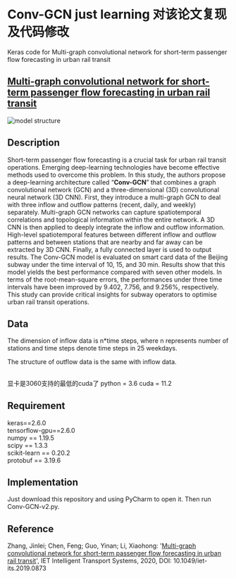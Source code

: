 
# Conv-GCN  just  learning 对该论文复现及代码修改
Keras code for Multi-graph convolutional network for short-term passenger flow forecasting in urban rail transit
## [Multi-graph convolutional network for short-term passenger flow forecasting in urban rail transit](http://doi.org/10.1049/iet-its.2019.0873)

![model structure](https://github.com/JinleiZhangBJTU/Conv-GCN/blob/master/pictures/model.png)  

## Description  

Short-term passenger flow forecasting is a crucial task for urban rail transit operations. Emerging deep-learning technologies have become effective methods used to overcome this problem. In this study, the authors propose a deep-learning architecture called “**Conv-GCN**” that combines a graph convolutional network (GCN) and a three-dimensional (3D) convolutional neural network (3D CNN). First, they introduce a multi-graph GCN to deal with three inflow and outflow patterns (recent, daily, and weekly) separately. Multi-graph GCN networks can capture spatiotemporal correlations and topological information within the entire network. A 3D CNN is then applied to deeply integrate the inflow and outflow information. High-level spatiotemporal features between different inflow and outflow patterns and between stations that are nearby and far away can be extracted by 3D CNN. Finally, a fully connected layer is used to output results. The Conv-GCN model is evaluated on smart card data of the Beijing subway under the time interval of 10, 15, and 30 min. Results show that this model yields the best performance compared with seven other models. In terms of the root-mean-square errors, the performances under three time intervals have been improved by 9.402, 7.756, and 9.256%, respectively. This study can provide critical insights for subway operators to optimise urban rail transit operations.

## Data

The dimension of inflow data is n*time steps, where n represents number of stations and time steps denote time steps in 25 weekdays.

The structure of outflow data is the same with inflow data.

##
显卡是3060支持的最低的cuda了
python = 3.6
cuda = 11.2

## Requirement

keras==2.6.0  
tensorflow-gpu==2.6.0  
numpy == 1.19.5    
scipy == 1.3.3  
scikit-learn == 0.20.2  
protobuf == 3.19.6  

## Implementation

Just download this repository and using PyCharm to open it. Then run Conv-GCN-v2.py.


## Reference

Zhang, Jinlei; Chen, Feng; Guo, Yinan; Li, Xiaohong: '[Multi-graph convolutional network for short-term passenger flow forecasting in urban rail transit](http://doi.org/10.1049/iet-its.2019.0873)', IET Intelligent Transport Systems, 2020, DOI: 10.1049/iet-its.2019.0873
